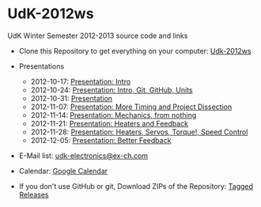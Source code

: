 UdK-2012ws
==========

UdK Winter Semester 2012-2013 source code and links

* Clone this Repository to get everything on your computer: [Udk-2012ws](https://github.com/mkarau/UdK-2012ws)

* Presentations
	* 2012-10-17: [Presentation: Intro](https://docs.google.com/presentation/d/1fGxPxsbieuho_cDMp2AWyslsaPG41hMvRChRTbGIw00/edit)
	* 2012-10-24: [Presentation: Intro, Git, GitHub, Units](https://docs.google.com/presentation/d/1YchG0X-fNNPDu88kTzpbe6CcSxTAqarlkfNRaZmTDTo/edit)
	* 2012-10-31: [Presentation](https://docs.google.com/presentation/d/1HBFUgdbaNKY96zZIMon7oRHsegYqo_z4ig4FxaA8W8g/edit)
	* 2012-11-07: [Presentation: More Timing and Project Dissection](https://docs.google.com/presentation/d/1Qf-z8g8-m9E56QxVy2YxYnS6FiuNjo_ShpAD-7LUmes/edit)
	* 2012-11-14: [Presentation: Mechanics, from nothing](https://docs.google.com/presentation/d/1TGuGqc8SHlH4y3iQK69Bn3U3TAFjRazTc0QHwheeB7s/edit)
	* 2012-11-21: [Presentation: Heaters and Feedback](https://docs.google.com/presentation/d/10Et75HgwELm5fibwzO1Co-2y-Vx-SIA7nkqhOPqhcqA/edit)
	* 2012-11-28: [Presentation: Heaters, Servos, Torque!, Speed Control](https://docs.google.com/presentation/d/1PuM_DllpfptaFKGTGtWUtmzp57ggHV5iEYYpO_yGLRs/edit)
	* 2012-12-05: [Presentation: Better Feedback]()

* E-Mail list: [udk-electronics@ex-ch.com](mailto:udk-electronics@ex-ch.com)

* Calendar: [Google Calendar](https://www.google.com/calendar/embed?src=jqrjvn8kv3shai09djt93eo07s%40group.calendar.google.com&ctz=Europe/Berlin)






* If you don't use GitHub or git, Download ZIPs of the Repository: [Tagged Releases](https://github.com/mkarau/UdK-2012ws/tags)
